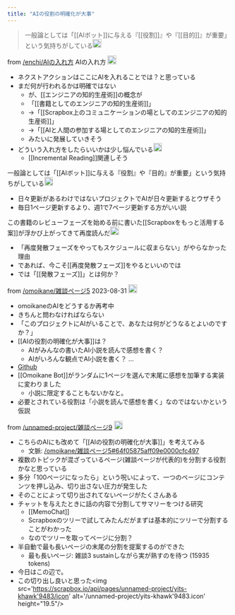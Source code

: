 ```yaml
---
title: "AIの役割の明確化が大事"
---
```


> 一般論としては「[[AIボット]]に与える『[[役割]]』や『[[目的]]』が重要」という気持ちがしている<img src='https://scrapbox.io/api/pages/enchi/nishio/icon' alt='/enchi/nishio.icon' height="19.5"/>


from [/enchi/AIの入れ方](https://scrapbox.io/enchi/AIの入れ方)
AIの入れ方
<img src='https://scrapbox.io/api/pages/enchi/nishio/icon' alt='/enchi/nishio.icon' height="19.5"/>
- ネクストアクションはここにAIを入れることでは？と思っている
- まだ何が行われるかは明確ではない
    - が、[[エンジニアの知的生産術]]の概念が
    - 「[[書籍としてのエンジニアの知的生産術]]」
    - →「[[Scrapbox上のコミュニケーションの場としてのエンジニアの知的生産術]]」
    - →「[[AIと人間の参加する場としてのエンジニアの知的生産術]]」
    - みたいに発展していきそう
- どういう入れ方をしたらいいかは少し悩んでいる<img src='https://scrapbox.io/api/pages/enchi/nishio/icon' alt='/enchi/nishio.icon' height="19.5"/>
    - [[Incremental Reading]]関連しそう

一般論としては「[[AIボット]]に与える『役割』や『目的』が重要」という気持ちがしている<img src='https://scrapbox.io/api/pages/enchi/nishio/icon' alt='/enchi/nishio.icon' height="19.5"/>
- 日々更新があるわけではないプロジェクトでAIが日々更新するとウザそう
- 毎日1ページ更新するより、週1で7ページ更新する方がいい説

この書籍のレビューフェーズを始める前に書いた[[Scrapboxをもっと活用する案]]が浮かび上がってきて再度読んだ<img src='https://scrapbox.io/api/pages/enchi/nishio/icon' alt='/enchi/nishio.icon' height="19.5"/>
- 「再度発散フェーズをやってもスケジュールに収まらない」がやらなかった理由
- であれば、今こそ[[再度発散フェーズ]]をやるといいのでは
- では「[[発散フェーズ]]」とは何か？


from [/omoikane/雑談ページ5](https://scrapbox.io/omoikane/雑談ページ5)
2023-08-31
<img src='https://scrapbox.io/api/pages/omoikane/nishio/icon' alt='/omoikane/nishio.icon' height="19.5"/>
- omoikaneのAIをどうするか再考中
- きちんと問わなければならない
- 「このプロジェクトにAIがいることで、あなたは何がどうなるとよいのですか？」
- [[AIの役割の明確化が大事]]は？
    - AIがみんなの書いたAI小説を読んで感想を書く？
    - AIがいろんな観点でAI小説を書く？
...
- [Github](https://github.com/nishio/omoikane-embed/commit/3f87c4c6b769a75b5012b70e71e6efed1e32676a)
- [[Omoikane Bot]]がランダムに1ページを選んで末尾に感想を加筆する実装に変わりました
    - 小説に限定することもないかなと。
- 必要とされている役割は「小説を読んで感想を書く」なのではないかという仮説


from [/unnamed-project/雑談ページ9](https://scrapbox.io/unnamed-project/雑談ページ9)
<img src='https://scrapbox.io/api/pages/unnamed-project/nishio/icon' alt='/unnamed-project/nishio.icon' height="19.5"/>
- こちらのAIにも改めて「[[AIの役割の明確化が大事]]」を考えてみる
    - 文脈: [/omoikane/雑談ページ5#64f05875aff09e0000cfc497](https://scrapbox.io/omoikane/雑談ページ5#64f05875aff09e0000cfc497)
- 複数のトピックが混ざっているページ(雑談ページが代表的)を分割する役割かなと思っている
- 多分「100ページになったら」という呪いによって、一つのページにコンテンツを押し込み、切り出さない圧力が発生した
- そのことによって切り出されてないページがたくさんある
- チャットを与えたときに話の内容で分割してサマリーをつける研究
    - [[MemoChat]]
    - Scrapboxのツリーで試してみたんだがまずは基本的にツリーで分割することがわかった
    - なのでツリーを取ってページに分割？
- 半自動で最も長いページの末尾の分割を提案するのができた
    - 最も長いページ: 雑談3 sustainしながら実が熟すのを待つ (15935 tokens)
- 今日はこの辺で。
- この切り出し良いと思った<img src='https://scrapbox.io/api/pages/unnamed-project/yits-khawk'9483/icon' alt='/unnamed-project/yits-khawk'9483.icon' height="19.5"/>
